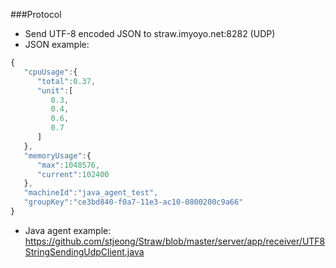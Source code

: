 ###Protocol
- Send UTF-8 encoded JSON to straw.imyoyo.net:8282 (UDP)
- JSON example: 
```javascript
{
   "cpuUsage":{
      "total":0.37,
      "unit":[
         0.3,
         0.4,
         0.6,
         0.7
      ]
   },
   "memoryUsage":{
      "max":1048576,
      "current":102400
   },
   "machineId":"java_agent_test",
   "groupKey":"ce3bd840-f0a7-11e3-ac10-0800200c9a66"
}
```
- Java agent example: https://github.com/stjeong/Straw/blob/master/server/app/receiver/UTF8StringSendingUdpClient.java
